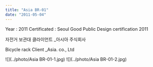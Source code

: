 ```yaml
---
title: "Asia BR-01"
date: "2011-05-04"
---
```


Year : 2011 
Certificated : Seoul Good Public Design certification 2011

자전거 보관대 
클라이언트 \_아시아 주식회사

Bicycle rack 
Client \_Asia. co., Ltd

![](../photo/Asia BR-01-1.jpg)
![](../photo/Asia BR-01-2.jpg)